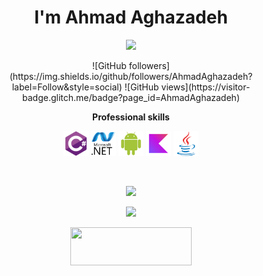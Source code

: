 <h1 align="center">I'm Ahmad Aghazadeh </h1>

<p align="center">
 <a href="https://linkedin.com/in/AhmadAghazadeh" target="_blank">
  <img src="https://img.icons8.com/fluent/48/000000/linkedin.png" />
 </a>
</p>

<p align="center">
   ![GitHub followers](https://img.shields.io/github/followers/AhmadAghazadeh?label=Follow&style=social)
   ![GitHub views](https://visitor-badge.glitch.me/badge?page_id=AhmadAghazadeh)
</p>

<p align="center"> 
 <strong>
   Professional skills
  </strong>
</p>

<p align="center"> 
  <img src="https://raw.githubusercontent.com/devicons/devicon/master/icons/csharp/csharp-original.svg" alt="csharp" width="40" height="40" />
  <img src="https://raw.githubusercontent.com/devicons/devicon/master/icons/dot-net/dot-net-original-wordmark.svg" alt="dotnet" width="40" height="40" />
  <img src="https://raw.githubusercontent.com/devicons/devicon/master/icons/android/android-original.svg" alt="android" width="40" height="40" />
  <img src="https://raw.githubusercontent.com/devicons/devicon/master/icons/kotlin/kotlin-original.svg" alt="kotlin" width="40" height="40" />
  <img src="https://raw.githubusercontent.com/devicons/devicon/master/icons/java/java-original.svg" alt="java" width="40" height="40" />
</p>
</br>
<p align="center">
 <a href="#" alt="Ahmad Aghazadeh's github stats">
  <img src="https://github-readme-stats.vercel.app/api?username=AhmadAghazadeh&show_icons=true&hide=contribs" />
 </a>
</p>
  
<p align="center">
 <a href="https://stackoverflow.com/users/1770868/ahmad-aghazadeh" alt="Ahmad Aghazadeh's Stackoverflow stats">
  <img src="https://stackexchange.com/users/flair/1972221.png" />
 </a>
</p>
  
  
<p align="center">
 <a href="https://www.buymeacoffee.com/AhmadAghazadeh" target="_blank">
  <img src="https://cdn.buymeacoffee.com/buttons/v2/default-orange.png" height="61" width="194" />
 </a>
</p>
